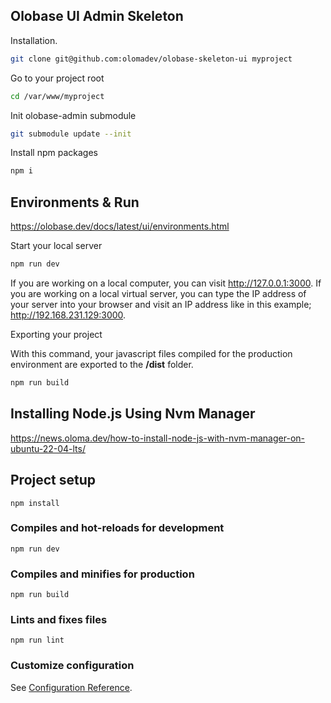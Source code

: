 
## Olobase UI Admin Skeleton

Installation.

```sh
git clone git@github.com:olomadev/olobase-skeleton-ui myproject
```

Go to your project root

```sh
cd /var/www/myproject
```

Init olobase-admin submodule

```sh
git submodule update --init
```

Install npm packages

```sh
npm i 
```

## Environments & Run

<a href="https://olobase.dev/docs/latest/ui/environments.html" target="_blank">https://olobase.dev/docs/latest/ui/environments.html</a>

Start your local server

```sh
npm run dev
```

If you are working on a local computer, you can visit http://127.0.0.1:3000. If you are working on a local virtual server, you can type the IP address of your server into your browser and visit an IP address like in this example; http://192.168.231.129:3000.

Exporting your project

With this command, your javascript files compiled for the production environment are exported to the <b>/dist</b> folder.

```sh
npm run build
```

## Installing Node.js Using Nvm Manager

<a href="https://news.oloma.dev/how-to-install-node-js-with-nvm-manager-on-ubuntu-22-04-lts/" target="_blank">https://news.oloma.dev/how-to-install-node-js-with-nvm-manager-on-ubuntu-22-04-lts/</a>

## Project setup

```
npm install
```

### Compiles and hot-reloads for development

```
npm run dev
```

### Compiles and minifies for production

```
npm run build
```

### Lints and fixes files

```
npm run lint
```

### Customize configuration

See [Configuration Reference](https://vitejs.dev/config/).
